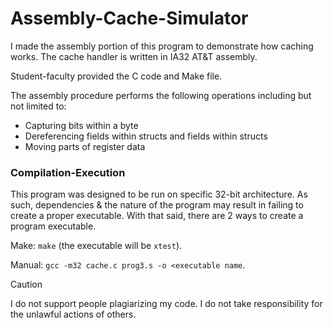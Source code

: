 # Assembly-Cache-Simulator
I made the assembly portion of this program to demonstrate how caching works. The cache handler is written in IA32 AT&T assembly.

Student-faculty provided the C code and Make file.

The assembly procedure performs the following operations including but not limited to:
- Capturing bits within a byte
- Dereferencing fields within structs and fields within structs
- Moving parts of register data

### Compilation-Execution
This program was designed to be run on specific 32-bit architecture. As such, dependencies & the nature of the program may result in failing to create a proper executable. With that said, there are 2 ways to create a program executable.

Make: `make` (the executable will be `xtest`).

Manual: `gcc -m32 cache.c prog3.s -o <executable name`.

> [!CAUTION]
> I do not support people plagiarizing my code. I do not take responsibility for the unlawful actions of others.